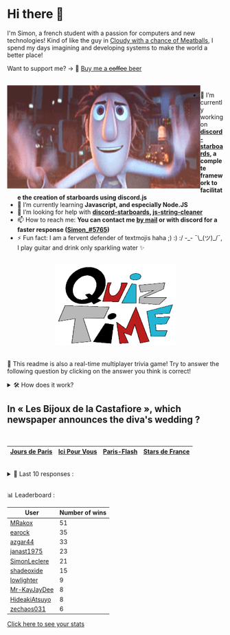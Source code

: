 # Hi there 👋

I'm Simon, a french student with a passion for computers and new technologies!
Kind of like the guy in [Cloudy with a chance of Meatballs](https://www.youtube.com/watch?v=dQw4w9WgXcQ), I spend my days imagining and developing systems to make the world a better place!

Want to support me? -> 🍺 [Buy me a ~~coffee~~ beer](https://www.buymeacoffee.com/SimonLeclere)

<br>

<img width="450" height="240" src="./assets/cloudyWithAChanceOfMeatBalls.gif" align=left>

- 🔭 I’m currently working on **[discord-starboards](https://github.com/SimonLeclere/discord-starboards), a complete framework to facilitate the creation of starboards using discord.js**
- 🌱 I’m currently learning **Javascript, and especially Node.JS**
- 🤔 I’m looking for help with **[discord-starboards](https://github.com/SimonLeclere/discord-starboards), [js-string-cleaner](https://github.com/SimonLeclere/Js-String-Cleaner)**
- 📫 How to reach me: **You can contact me [by mail](mailto:simon-leclere@orange.fr) or with discord for a faster response ([Simon_#5765](https://discord.com/invite/U2VGrkT))**
- ⚡ Fun fact: I am a fervent defender of textmojis haha ;) :) :/ -\_- ¯\\\_(ツ)\_/¯, I play guitar and drink only sparkling water ✨

<br>

<center><img width="280" height="187" src="./assets/quizTime.gif"></center>

<br>

🎲 This readme is also a real-time multiplayer trivia game! Try to answer the following question by clicking on the answer you think is correct!
<details>
  <summary>🛠️ How does it work?</summary>
  Each answer is a link to a pre-filled issue. When you press "Submit new issue", it triggers a Github action workflow that compares your answer with the correct answer, finds a new question and updates the readme.md file. Not bad huh?! This whole process only takes about 20 seconds!
</details>

## In « Les Bijoux de la Castafiore », which newspaper announces the diva's wedding ?

<br>

| [Jours de Paris](https://github.com/SimonLeclere/SimonLeclere/issues/new?title=quiz%7C869%7CJours%20de%20Paris&body=Just%20click%20'Submit%20new%20issue'.) | [Ici Pour Vous](https://github.com/SimonLeclere/SimonLeclere/issues/new?title=quiz%7C869%7CIci%20Pour%20Vous&body=Just%20click%20'Submit%20new%20issue'.) | [Paris-Flash](https://github.com/SimonLeclere/SimonLeclere/issues/new?title=quiz%7C869%7CParis-Flash&body=Just%20click%20'Submit%20new%20issue'.) | [Stars de France](https://github.com/SimonLeclere/SimonLeclere/issues/new?title=quiz%7C869%7CStars%20de%20France&body=Just%20click%20'Submit%20new%20issue'.) |
| - | - | - | - | 

<br>

<details>
  <summary>📒 Last 10 responses :</summary>

- **awholemystery** answered **Mouse** to `In « Cinderella », which animals are transformed into work horses ?` (Good answer)
- **awholemystery** answered **Beautiful** to `What is the name of Sebastien's best friend on TV ?` (Good answer)
- **awholemystery** answered **Tom Felton** to `Which actor plays Draco Malfoy in « Harry Potter » ?` (Good answer)
- **awholemystery** answered **Georges Marchais** to `To which of these French politicians could Lenin explain the revolution ?` (Good answer)
- **awholemystery** answered **White** to `What color is Stewball in Hugues Aufray's song ?` (Good answer)
- **awholemystery** answered **Mark Dow** to `Who discovered a flaw in the OpenSSH code in 2002 ?` (Good answer)
- **Martina-LP** answered **A spider** to `What form does Ron's scarecrow take in the « Harry Potter » saga ?` (Good answer)
- **Martina-LP** answered **Atlanta** to `In which city of Georgia is the current headquarters of the company Coca-Cola ?` (Good answer)
- **Martina-LP** answered **Haflinger** to `What breed of horses always has a chestnut robe and a white tail ?` (Good answer)
- **GeekCornerGH** answered **Madonna** to `With whom did Britney Spears sing a duet « Me Against the Music » ?` (Good answer)

</details>

<br>

📊 Leaderboard :

| User | Number of wins |
|-|-|
| [MRakox](https://github.com/MRakox) | 51 |
| [earock](https://github.com/earock) | 35 |
| [azgar44](https://github.com/azgar44) | 33 |
| [janast1975](https://github.com/janast1975) | 23 |
| [SimonLeclere](https://github.com/SimonLeclere) | 21 |
| [shadeoxide](https://github.com/shadeoxide) | 15 |
| [lowlighter](https://github.com/lowlighter) | 9 |
| [Mr-KayJayDee](https://github.com/Mr-KayJayDee) | 8 |
| [HideakiAtsuyo](https://github.com/HideakiAtsuyo) | 8 |
| [zechaos031](https://github.com/zechaos031) | 6 |

[Click here to see your stats](https://github.com/SimonLeclere/SimonLeclere/issues/new?title=MyStats&body=Just%20click%20%27Submit%20new%20issue%27.)
